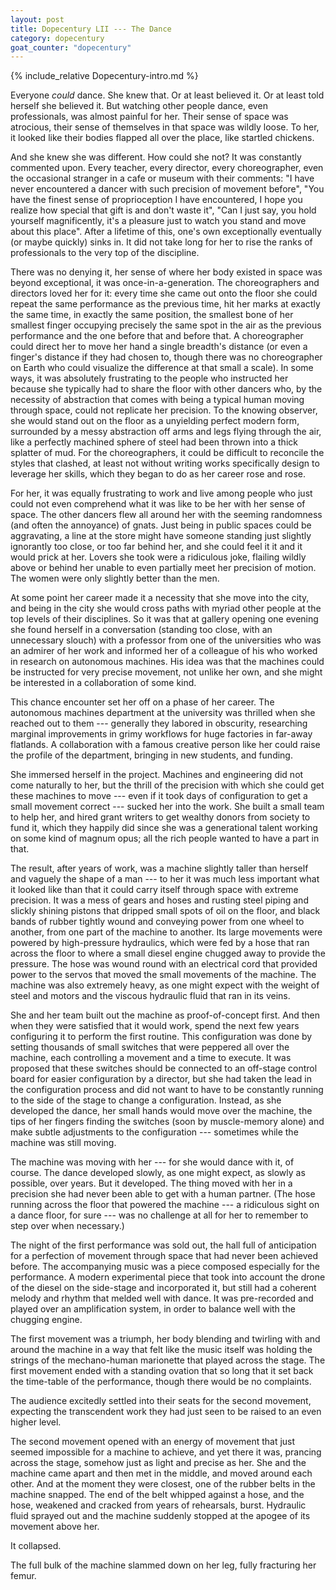 ```yaml
---
layout: post
title: Dopecentury LII --- The Dance
category: dopecentury
goat_counter: "dopecentury" 
---
```


{% include_relative Dopecentury-intro.md %}

Everyone _could_ dance. She knew that. Or at least believed it. Or at least told herself she believed it. But watching other people dance, even professionals, was almost painful for her. Their sense of space was atrocious, their sense of themselves in that space was wildly loose. To her, it looked like their bodies flapped all over the place, like startled chickens.

And she knew she was different. How could she not? It was constantly commented upon. Every teacher, every director, every choreographer, even the occasional stranger in a cafe or museum with their comments:  "I have never encountered a dancer with such precision of movement before", "You have the finest sense of proprioception I have encountered, I hope you realize how special that gift is and don't waste it", "Can I just say, you hold yourself magnificently, it's a pleasure just to watch you stand and move about this place". After a lifetime of this, one's own exceptionally eventually (or maybe quickly) sinks in. It did not take long for her to rise the ranks of professionals to the very top of the discipline.

There was no denying it, her sense of where her body existed in space was beyond exceptional, it was once-in-a-generation. The choreographers and directors loved her for it: every time she came out onto the floor she could repeat the same performance as the previous time, hit her marks at exactly the same time, in exactly the same position, the smallest bone of her smallest finger occupying precisely the same spot in the air as the previous performance and the one before that and before that. A choreographer could direct her to move her hand a single breadth's distance (or even a finger's distance if they had chosen to, though there was no choreographer on Earth who could visualize the difference at that small a scale). In some ways, it was absolutely frustrating to the people who instructed her because she typically had to share the floor with other dancers who, by the necessity of abstraction that comes with being a typical human moving through space, could not replicate her precision. To the knowing observer, she would stand out on the floor as a unyielding perfect modern form, surrounded by a messy abstraction off arms and legs flying through the air, like a perfectly machined sphere of steel had been thrown into a thick splatter of mud. For the choreographers, it could be difficult to reconcile the styles that clashed, at least not without writing works specifically design to leverage her skills, which they began to do as her career rose and rose.

For her, it was equally frustrating to work and live among people who just could not even comprehend what it was like to be her with her sense of space. The other dancers flew all around her with the seeming randomness (and often the annoyance) of gnats. Just being in public spaces could be aggravating, a line at the store might have someone standing just slightly ignorantly too close, or too far behind her, and she could feel it it and it would prick at her. Lovers she took were a ridiculous joke, flailing wildly above or behind her unable to even partially meet her precision of motion. The women were only slightly better than the men.

At some point her career made it a necessity that she move into the city, and being in the city she would cross paths with myriad other people at the top levels of their disciplines. So it was that at gallery opening one evening she found herself in a conversation (standing too close, with an unnecessary slouch) with a professor from one of the universities who was an admirer of her work and informed her of a colleague of his who worked in research on autonomous machines. His idea was that the machines could be instructed for very precise movement, not unlike her own, and she might be interested in a collaboration of some kind.

This chance encounter set her off on a phase of her career. The autonomous machines department at the university was thrilled when she reached out to them --- generally they labored in obscurity, researching marginal improvements in grimy workflows for huge factories in far-away flatlands. A collaboration with a famous creative person like her could raise the profile of the department, bringing in new students, and funding.

She immersed herself in the project. Machines and engineering did not come naturally to her, but the thrill of the precision with which she could get these machines to move --- even if it took days of configuration to get a small movement correct --- sucked her into the work. She built a small team to help her, and hired grant writers to get wealthy donors from society to fund it, which they happily did since she was a generational talent working on some kind of magnum opus; all the rich people wanted to have a part in that.

The result, after years of work, was a machine slightly taller than herself and vaguely the shape of a man --- to her it was much less important what it looked like than that it could carry itself through space with extreme precision. It was a mess of gears and hoses and rusting steel piping and slickly shining pistons that dripped small spots of oil on the floor, and black bands of rubber tightly wound and conveying power from one wheel to another, from one part of the machine to another. Its large movements were powered by high-pressure hydraulics, which were fed by a hose that ran across the floor to where a small diesel engine chugged away to provide the pressure. The hose was wound round with an electrical cord that provided power to the servos that moved the small movements of the machine. The machine was also extremely heavy, as one might expect with the weight of steel and motors and the viscous  hydraulic fluid that ran in its veins.

She and her team built out the machine as proof-of-concept first. And then when they were satisfied that it would work, spend the next few years configuring it to perform the first routine. This configuration was done by setting thousands of small switches that were peppered all over the machine, each controlling a movement and a time to execute. It was proposed that these switches should be connected to an off-stage control board for easier configuration by a director, but she had taken the lead in the configuration process and did not want to have to be constantly running to the side of the stage to change a configuration. Instead, as she developed the dance, her small hands would move over the machine, the tips of her fingers finding the switches (soon by muscle-memory alone) and make subtle adjustments to the configuration --- sometimes while the machine was still moving.

The machine was moving with her --- for she would dance with it, of course. The dance developed slowly, as one might expect, as slowly as possible, over years. But it developed. The thing moved with her in a precision she had never been able to get with a human partner. (The hose running across the floor that powered the machine --- a ridiculous sight on a dance floor, for sure --- was no challenge at all for her to remember to step over when necessary.) 

The night of the first performance was sold out, the hall full of anticipation for a perfection of movement through space that had never been achieved before. The accompanying music was a piece composed especially for the performance. A modern experimental piece that took into account the drone of the diesel on the side-stage and incorporated it, but still had a coherent melody and rhythm that melded well with dance. It was pre-recorded and played over an amplification system, in order to balance well with the chugging engine.

The first movement was a triumph, her body blending and twirling with and around the machine in a way that felt like the music itself was holding the strings of the mechano-human marionette that played across the stage. The first movement ended with a standing ovation that so long that it set back the time-table of the performance, though there would be no complaints.

The audience excitedly settled into their seats for the second movement, expecting the transcendent work they had just seen to be raised to an even higher level.

The second movement opened with an energy of movement that just seemed impossible for a machine to achieve, and yet there it was, prancing across the stage, somehow just as light and precise as her. She and the machine came apart and then met in the middle, and moved around each other. And at the moment they were closest, one of the rubber belts in the machine snapped. The end of the belt whipped against a hose, and the hose, weakened and cracked from years of rehearsals, burst. Hydraulic fluid sprayed out and the machine suddenly stopped at the apogee of its movement above her.

It collapsed.

The full bulk of the machine slammed down on her leg, fully fracturing her femur.


